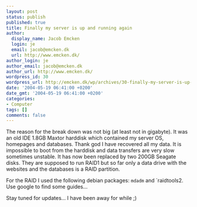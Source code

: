 ```yaml
---
layout: post
status: publish
published: true
title: Finally my server is up and running again
author:
  display_name: Jacob Emcken
  login: je
  email: jacob@emcken.dk
  url: http://www.emcken.dk/
author_login: je
author_email: jacob@emcken.dk
author_url: http://www.emcken.dk/
wordpress_id: 30
wordpress_url: http://emcken.dk/wp/archives/30-finally-my-server-is-up-and-running-again.html
date: '2004-05-19 06:41:00 +0200'
date_gmt: '2004-05-19 06:41:00 +0200'
categories:
- Computer
tags: []
comments: false
---
```

The reason for the break down was not big (at least not in gigabyte). It was an old IDE 1.8GB Maxtor harddisk which contained my server OS, homepages and databases. Thank god I have recovered all my data. It is impossible to boot from the harddisk and data transfers are very slow sometimes unstable. It has now been replaced by two 200GB Seagate disks. They are supposed to run RAID1 but so far only a data drive with the websites and the databases is a RAID partition.

For the RAID I used the following debian packages: `mdadm` and `raidtools2.
Use google to find some guides...

Stay tuned for updates... I have been away for while ;)

